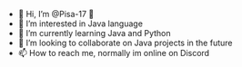 - 👋 Hi, I’m @Pisa-17 🍕
- 👀 I’m interested in Java language
- 🌱 I’m currently learning Java and Python 
- 💞️ I’m looking to collaborate on Java projects in the future 
- 📫 How to reach me, normally im online on Discord 
<!---
Pisa-17/Pisa-17 is a ✨ special ✨ repository because its `README.md` (this file) appears on your GitHub profile.
You can click the Preview link to take a look at your changes.
--->
